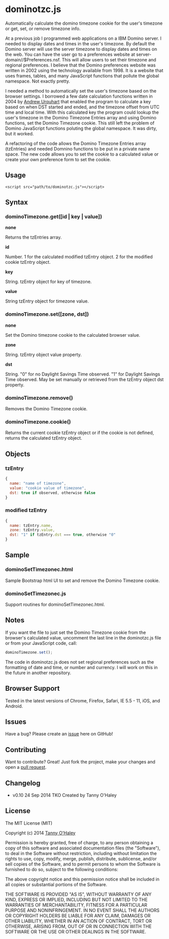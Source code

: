 # dominotzc.js

Automatically calculate the domino timezone cookie for the user's timezone or get, set, or remove timezone info.

At a previous job I programmed web applications on a IBM Domino server. I needed to display dates and times in the user's timezone. By default the Domino server will use the server timezone to display dates and times on the web. You can have the user go to a preferences website at server-domain//$Preferences.nsf. This will allow users to set their timezone and regional preferences. I believe that the Domino preferences website was written in 2002 using the technology available from 1998. It is a website that uses frames, tables, and many JavaScript functions that pollute the global namespace. Not exactly pretty.

I needed a method to automatically set the user's timezone based on the browser settings. I borrowed a few date calculation functions written in 2004 by [Andrew Urquhart](http://andrewu.co.uk/clj/timezone/) that enabled the program to calculate a key based on when DST started and ended, and the timezone offset from UTC time and local time. With this calculated key the program could lookup the user's timezone in the Domino Timezone Entries array and using Domino functions, set the Domino Timezone cookie. This still left the problem of Domino JavaScript functions poluting the global namespace. It was dirty, but it worked.

A refactoring of the code allows the Domino Timezone Entries array (tzEntries) and needed Domnino functions to be put in a private name space. The new code allows you to set the cookie to a calculated value or create your own preference form to set the cookie.

## Usage

    <script src="path/to/dominotzc.js"></script>

## Syntax
### dominoTimezone.get([id | key | value])

**none**

Returns the tzEntries array.

**id**

Number. 1 for the calculated modified tzEntry object. 2 for the modified cookie tzEntry object.

**key**

String. tzEntry object for key of timezone.

**value**

String tzEntry object for timezone value.

### dominoTimezone.set([zone, dst])

**none**

Set the Domino timezone cookie to the calculated browser value.

**zone**

String. tzEntry object value property.

**dst**

String. "0" for no Daylight Savings Time observed. "1" for Daylight Savings Time observed. May be set manually or retrieved from the tzEntry object dst property.

### dominoTimezone.remove()

Removes the Domino Timezone cookie.

### dominoTimezone.cookie()

Returns the current cookie tzEntry object or if the cookie is not defined, returns the calculated tzEntry object.

## Objects
### tzEntry

```javascript
{
  name: "name of timezone",
  value: "cookie value of timezone",
  dst: true if observed, otherwise false
}
```

### modified tzEntry

```javascript
{
  name: tzEntry.name,
  zone: tzEntry.value,
  dst: "1" if tzEntry.dst === true, otherwise "0"
}
```

## Sample
### dominoSetTimezonec.html

Sample Bootstrap html UI to set and remove the Domino Timezone cookie.

### dominoSetTimezonec.js

Support routines for dominoSetTimezonec.html.

## Notes

If you want the file to just set the Domino Timezone cookie from the browser's calculated value, uncomment the last line in the dominotzc.js file or from your JavaScript code, call:

```javascript
dominoTimezone.set();
```

The code in dominotzc.js does not set regional preferences such as the formatting of date and time, or number and currency. I will work on this in the future in another repository.

## Browser Support

Tested in the latest versions of Chrome, Firefox, Safari, IE 5.5 - 11, iOS, and Android.

## Issues

Have a bug? Please create an [issue](https://github.com/tannyo/dominotzc.js/issues) here on GitHub!

## Contributing

Want to contribute? Great! Just fork the project, make your changes and open a [pull request](https://github.com/tannyo/dominotzc.js/pulls).

## Changelog
* v0.10 24 Sep 2014 TKO Created by Tanny O'Haley

## License

The MIT License (MIT)

Copyright (c) 2014 [Tanny O'Haley](http://tanny.ica.com)

Permission is hereby granted, free of charge, to any person obtaining a copy
of this software and associated documentation files (the "Software"), to deal
in the Software without restriction, including without limitation the rights
to use, copy, modify, merge, publish, distribute, sublicense, and/or sell
copies of the Software, and to permit persons to whom the Software is
furnished to do so, subject to the following conditions:

The above copyright notice and this permission notice shall be included in all
copies or substantial portions of the Software.

THE SOFTWARE IS PROVIDED "AS IS", WITHOUT WARRANTY OF ANY KIND, EXPRESS OR
IMPLIED, INCLUDING BUT NOT LIMITED TO THE WARRANTIES OF MERCHANTABILITY,
FITNESS FOR A PARTICULAR PURPOSE AND NONINFRINGEMENT. IN NO EVENT SHALL THE
AUTHORS OR COPYRIGHT HOLDERS BE LIABLE FOR ANY CLAIM, DAMAGES OR OTHER
LIABILITY, WHETHER IN AN ACTION OF CONTRACT, TORT OR OTHERWISE, ARISING FROM,
OUT OF OR IN CONNECTION WITH THE SOFTWARE OR THE USE OR OTHER DEALINGS IN THE
SOFTWARE.

